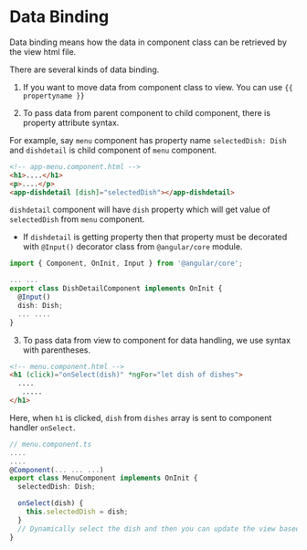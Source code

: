 # Data Binding

Data binding means how the data in component class can be retrieved by the view html file.

There are several kinds of data binding.

1. If you want to move data from component class to view. You can use `{{ propertyname }}`

2. To pass data from parent component to child component, there is property attribute syntax.

For example, say `menu` component has property name `selectedDish: Dish` and `dishdetail` is child component of `menu` component.

```html
<!-- app-menu.component.html -->
<h1>....</h1>
<p>....</p>
<app-dishdetail [dish]="selectedDish"></app-dishdetail>
```

`dishdetail` component will have `dish` property which will get value of `selectedDish` from `menu` component.

- If `dishdetail` is getting property then that property must be decorated with `@Input()` decorator class from `@angular/core` module.

```typescript
import { Component, OnInit, Input } from '@angular/core';

... ...
export class DishDetailComponent implements OnInit {
  @Input()
  dish: Dish;
  ... ....
}
```

3. To pass data from view to component for data handling, we use syntax with parentheses.

```html
<!-- menu.component.html -->
<h1 (click)="onSelect(dish)" *ngFor="let dish of dishes">
  ....
   .....
</h1>
```

Here, when `h1` is clicked, `dish` from `dishes` array is sent to component handler `onSelect`.

```typescript
// menu.component.ts
....
....
@Component(... ... ...)
export class MenuComponent implements OnInit {
  selectedDish: Dish;

  onSelect(dish) {
    this.selectedDish = dish;
  }
  // Dynamically select the dish and then you can update the view based on which dish is selected.
}
```
